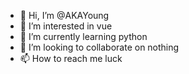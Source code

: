 - 👋 Hi, I’m @AKAYoung
- 👀 I’m interested in vue
- 🌱 I’m currently learning python
- 💞️ I’m looking to collaborate on nothing
- 📫 How to reach me luck

<!---
AKAYoung/AKAYoung is a ✨ special ✨ repository because its `README.md` (this file) appears on your GitHub profile.
You can click the Preview link to take a look at your changes.
--->
